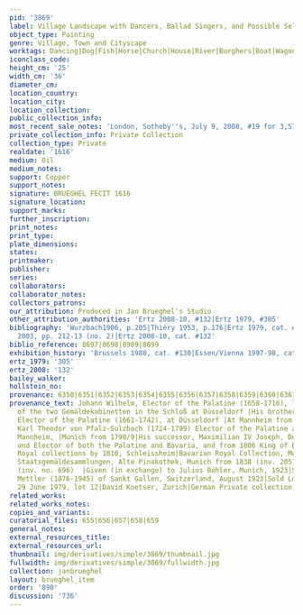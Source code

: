 ```yaml
---
pid: '3869'
label: Village Landscape with Dancers, Ballad Singers, and Possible Self Portrait
object_type: Painting
genre: Village, Town and Cityscape
worktags: Dancing|Dog|Fish|Horse|Church|House|River|Burghers|Boat|Wagon
iconclass_code:
height_cm: '25'
width_cm: '36'
diameter_cm:
location_country:
location_city:
location_collection:
public_collection_info:
most_recent_sale_notes: 'London, Sotheby''s, July 9, 2008, #19 for 3,513,250 GBP'
private_collection_info: Private Collection
collection_type: Private
realdate: '1616'
medium: Oil
medium_notes:
support: Copper
support_notes:
signature: BRUEGHEL FECIT 1616
signature_location:
support_marks:
further_inscription:
print_notes:
print_type:
plate_dimensions:
states:
printmaker:
publisher:
series:
collaborators:
collaborator_notes:
collectors_patrons:
our_attribution: Produced in Jan Brueghel's Studio
other_attribution_authorities: 'Ertz 2008-10, #132|Ertz 1979, #305'
bibliography: 'Wurzbach1906, p.205|Thiéry 1953, p.176|Ertz 1979, cat. #305, fig. 27|Korthals-Altes
  2003, pp. 212-13 (no. 2)|Ertz 2008-10, cat. #132'
biblio_reference: 8697|8698|8909|8699
exhibition_history: 'Brussels 1980, cat. #130|Essen/Vienna 1997-98, cat. #63'
ertz_1979: '305'
ertz_2008: '132'
bailey_walker:
hollstein_no:
provenance: 6350|6351|6352|6353|6354|6355|6356|6357|6358|6359|6360|6361|6362|6363|6364
provenance_text: Johann Wilhelm, Elector of the Palatine (1658-1716), located in one
  of the two Gemäldekabinetten in the Schloß at Düsseldorf |His brother Karl III Philipp,
  Elector of the Palatine (1661-1742), at Düsseldorf |At Mannheim from 1730 |His nephew
  Karl Theodor von Pfalz-Sulzbach (1724-1799) Elector of the Palatine and Bavaria,
  Mannheim, |Munich from 1798/9|His successor, Maximilian IV Joseph, Duke of Zweibrücken
  and Elector of both the Palatine and Bavaria, and from 1806 King of Bavaria |Bavarian
  Royal collections by 1810, Schleissheim|Bavarian Royal Collection, Munich|Bayerische
  Staatsgemäldesammlungen, Alte Pinakothek, Munich from 1838 (inv. 205) and from 1884
  (inv. no. 696)  |Given (in exchange) to Julius Böhler, Munich, 1923|Sold to Hans
  Mettler (1876-1945) of Sankt Gallen, Switzerland, August 1923|Sold London, Christie's,
  29 June 1979, lot 12|David Koetser, Zurich|German Private collection, 1980
related_works:
related_works_notes:
copies_and_variants:
curatorial_files: 655|656|657|658|659
general_notes:
external_resources_title:
external_resources_url:
thumbnail: img/derivatives/simple/3869/thumbnail.jpg
fullwidth: img/derivatives/simple/3869/fullwidth.jpg
collection: janbrueghel
layout: brueghel_item
order: '890'
discussion: '736'
---
```

